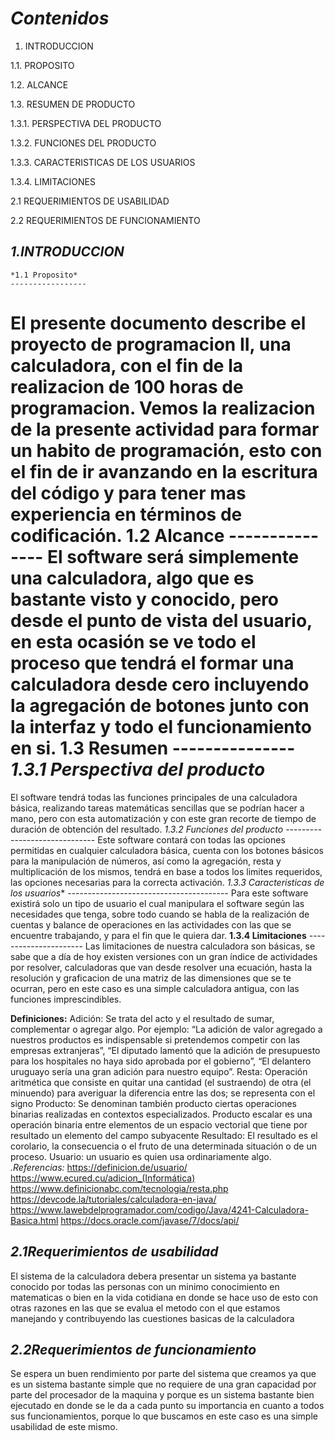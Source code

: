 *Contenidos* 
============
1.	INTRODUCCION 

1.1.	PROPOSITO 

1.2.	ALCANCE

1.3.	RESUMEN DE PRODUCTO 

1.3.1.	PERSPECTIVA DEL PRODUCTO 

1.3.2.	FUNCIONES DEL PRODUCTO

1.3.3.	CARACTERISTICAS DE LOS USUARIOS

1.3.4.	LIMITACIONES
 
2.1 REQUERIMIENTOS DE USABILIDAD

2.2 REQUERIMIENTOS DE FUNCIONAMIENTO





*1.INTRODUCCION*
----------------
	*1.1 Proposito*
	-----------------
El presente documento describe el proyecto de programacion II, una calculadora, con el fin de la realizacion de 100 horas de programacion. Vemos la realizacion de la presente actividad para formar un habito de programación, esto con el fin de ir avanzando en la escritura del código y para tener mas experiencia en términos de codificación.
	**1.2 Alcance**
	---------------
El software será simplemente una calculadora, algo que es bastante visto y conocido, pero desde el punto de vista del usuario, en esta ocasión se ve todo el proceso que tendrá el formar una calculadora desde cero incluyendo la agregación de botones junto con la interfaz y todo el funcionamiento en si.
	**1.3 Resumen**
	---------------
*1.3.1 Perspectiva del producto*
================================
El software tendrá todas las funciones principales de una calculadora básica, realizando tareas matemáticas sencillas que se podrían hacer a mano, pero con esta automatización y con este gran recorte de tiempo de duración de obtención del resultado.
		*1.3.2 Funciones del producto*
		------------------------------
Este software contará con todas las opciones permitidas en cualquier calculadora básica, cuenta con los botones básicos para la manipulación de números, así como la agregación, resta y multiplicación de los mismos, tendrá en base a todos los limites requeridos, las opciones necesarias para la correcta activación.
		*1.3.3 Caracteristicas de los usuarios**
		----------------------------------------
Para este software existirá solo un tipo de usuario el cual manipulara el software según las necesidades que tenga, sobre todo cuando se habla de la realización de cuentas y balance de operaciones en las actividades con las que se encuentre trabajando, y para el fin que le quiera dar.
		**1.3.4 Limitaciones**
		----------------------
Las limitaciones de nuestra calculadora son básicas, se sabe que a día de hoy existen versiones con un gran índice de actividades por resolver, calculadoras que van desde resolver una ecuación, hasta la resolución y graficacion de una matriz de las dimensiones que se te ocurran, pero en este caso es una simple calculadora antigua, con las funciones imprescindibles.

**Definiciones:**
Adición: Se trata del acto y el resultado de sumar, complementar o agregar algo. Por ejemplo: “La adición de valor agregado a nuestros productos es indispensable si pretendemos competir con las empresas extranjeras”, “El diputado lamentó que la adición de presupuesto para los hospitales no haya sido aprobada por el gobierno”, “El delantero uruguayo sería una gran adición para nuestro equipo”.
Resta: Operación aritmética que consiste en quitar una cantidad (el sustraendo) de otra (el minuendo) para averiguar la diferencia entre las dos; se representa con el signo
Producto: Se denominan también producto ciertas operaciones binarias realizadas en contextos especializados. Producto escalar es una operación binaria entre elementos de un espacio vectorial que tiene por resultado un elemento del campo subyacente 
Resultado: El resultado es el corolario, la consecuencia o el fruto de una determinada situación o de un proceso.
Usuario: un usuario es quien usa ordinariamente algo.
*.Referencias:*
https://definicion.de/usuario/  
https://www.ecured.cu/adicion_(Informática)
https://www.definicionabc.com/tecnologia/resta.php
https://devcode.la/tutoriales/calculadora-en-java/
https://www.lawebdelprogramador.com/codigo/Java/4241-Calculadora-Basica.html
https://docs.oracle.com/javase/7/docs/api/

*2.1Requerimientos de usabilidad*
---------------------------------
El sistema de la calculadora debera presentar un sistema ya bastante conocido por todas las personas con un minimo conocimiento en matematicas o bien en la vida cotidiana en donde se hace uso de esto con otras razones en las que se evalua el metodo con el que estamos manejando y contribuyendo las cuestiones basicas de la calculadora

*2.2Requerimientos de funcionamiento*
-------------------------------------
Se espera un buen rendimiento por parte del sistema que creamos ya que es un sistema bastante simple que no requiere de una gran capacidad por parte del procesador de la maquina y porque es un sistema bastante bien ejecutado en donde se le da a cada punto su importancia en cuanto a todos sus funcionamientos, porque lo que buscamos en este caso es una simple usabilidad de este mismo.


	



